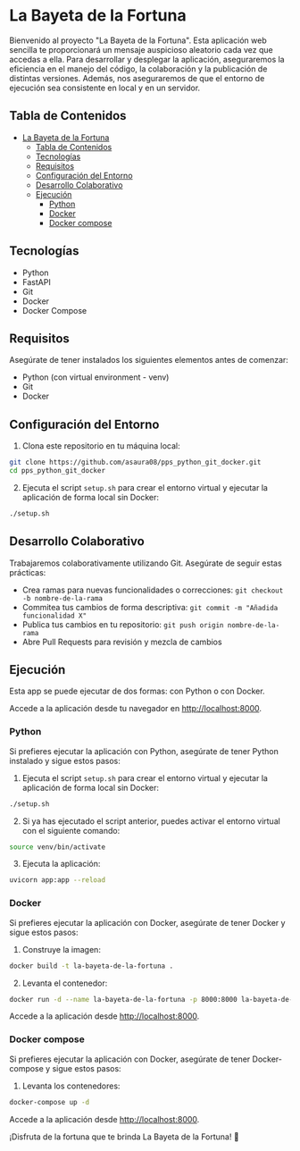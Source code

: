 # La Bayeta de la Fortuna

Bienvenido al proyecto "La Bayeta de la Fortuna". Esta aplicación web sencilla te proporcionará un mensaje auspicioso aleatorio cada vez que accedas a ella. Para desarrollar y desplegar la aplicación, aseguraremos la eficiencia en el manejo del código, la colaboración y la publicación de distintas versiones. Además, nos aseguraremos de que el entorno de ejecución sea consistente en local y en un servidor.

## Tabla de Contenidos

- [La Bayeta de la Fortuna](#la-bayeta-de-la-fortuna)
  - [Tabla de Contenidos](#tabla-de-contenidos)
  - [Tecnologías](#tecnologías)
  - [Requisitos](#requisitos)
  - [Configuración del Entorno](#configuración-del-entorno)
  - [Desarrollo Colaborativo](#desarrollo-colaborativo)
  - [Ejecución](#ejecución)
    - [Python](#python)
    - [Docker](#docker)
    - [Docker compose](#docker-compose)

## Tecnologías

- Python
- FastAPI
- Git
- Docker
- Docker Compose

## Requisitos

Asegúrate de tener instalados los siguientes elementos antes de comenzar:

- Python (con virtual environment - venv)
- Git
- Docker

## Configuración del Entorno

1. Clona este repositorio en tu máquina local:

```bash
git clone https://github.com/asaura08/pps_python_git_docker.git
cd pps_python_git_docker
```

2. Ejecuta el script `setup.sh` para crear el entorno virtual y ejecutar la aplicación de forma local sin Docker:

```bash
./setup.sh
```

## Desarrollo Colaborativo

Trabajaremos colaborativamente utilizando Git. Asegúrate de seguir estas prácticas:

- Crea ramas para nuevas funcionalidades o correcciones: `git checkout -b nombre-de-la-rama`
- Commitea tus cambios de forma descriptiva: `git commit -m "Añadida funcionalidad X"`
- Publica tus cambios en tu repositorio: `git push origin nombre-de-la-rama`
- Abre Pull Requests para revisión y mezcla de cambios

## Ejecución

Esta app se puede ejecutar de dos formas: con Python o con Docker.


Accede a la aplicación desde tu navegador en [http://localhost:8000](http://localhost:8000).

### Python

Si prefieres ejecutar la aplicación con Python, asegúrate de tener Python instalado y sigue estos pasos:

1. Ejecuta el script `setup.sh` para crear el entorno virtual y ejecutar la aplicación de forma local sin Docker:

```bash
./setup.sh
```

2. Si ya has ejecutado el script anterior, puedes activar el entorno virtual con el siguiente comando:

```bash
source venv/bin/activate
```

3. Ejecuta la aplicación:

```bash
uvicorn app:app --reload
```
### Docker

Si prefieres ejecutar la aplicación con Docker, asegúrate de tener Docker y sigue estos pasos:

1. Construye la imagen:

```bash
docker build -t la-bayeta-de-la-fortuna .
```

2. Levanta el contenedor:

```bash
docker run -d --name la-bayeta-de-la-fortuna -p 8000:8000 la-bayeta-de-la-fortuna
```

Accede a la aplicación desde [http://localhost:8000](http://localhost:8000).


### Docker compose


Si prefieres ejecutar la aplicación con Docker, asegúrate de tener Docker-compose y sigue estos pasos:

1. Levanta los contenedores:

```bash
docker-compose up -d
```

Accede a la aplicación desde [http://localhost:8000](http://localhost:8000).

¡Disfruta de la fortuna que te brinda La Bayeta de la Fortuna! 🌟